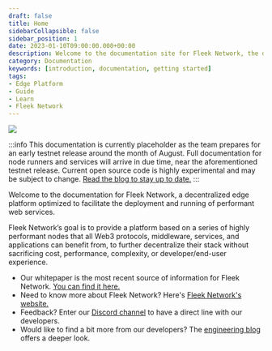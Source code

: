 ```yaml
---
draft: false
title: Home
sidebarCollapsible: false
sidebar_position: 1
date: 2023-01-10T09:00:00.000+00:00
description: Welcome to the documentation site for Fleek Network, the decentralized content and application layer built on established decentralized storage protocols combined with high-speed caching and an effective delivery layer.
category: Documentation
keywords: [introduction, documentation, getting started]
tags:
- Edge Platform
- Guide
- Learn
- Fleek Network
---
```


![](https://storage.fleek-internal.com/27a60cdd-37d3-480c-ae88-3ad4ca886b13-bucket/documentation.png)

:::info
This documentation is currently placeholder as the team prepares for an early testnet release around the month of August. Full documentation for node runners and services will arrive in due time, near the aforementioned testnet release. Current open source code is highly experimental and may be subject to change. [Read the blog to stay up to date.](https://blog.fleek.network/)
:::

Welcome to the documentation for Fleek Network, a decentralized edge platform optimized to facilitate the deployment and running of performant web services.

Fleek Network’s goal is to provide a platform based on a series of highly performant nodes that all Web3 protocols, middleware, services, and applications can benefit from, to further decentralize their stack without sacrificing cost, performance, complexity, or developer/end-user experience.

- Our whitepaper is the most recent source of information for Fleek Network. [You can find it here.](https://whitepaper.fleek.network/)
- Need to know more about Fleek Network? Here's [Fleek Network's website.](https://fleek.network/)
- Feedback? Enter our [Discord channel](https://discord.gg/fleekxyz) to have a direct line with our developers.
- Would like to find a bit more from our developers? The [engineering blog](/blog) offers a deeper look.
